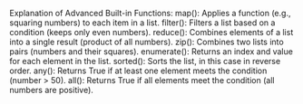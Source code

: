 Explanation of Advanced Built-in Functions:
map(): Applies a function (e.g., squaring numbers) to each item in a list.
filter(): Filters a list based on a condition (keeps only even numbers).
reduce(): Combines elements of a list into a single result (product of all numbers).
zip(): Combines two lists into pairs (numbers and their squares).
enumerate(): Returns an index and value for each element in the list.
sorted(): Sorts the list, in this case in reverse order.
any(): Returns True if at least one element meets the condition (number > 50).
all(): Returns True if all elements meet the condition (all numbers are positive).
